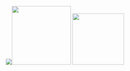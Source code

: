 <div align="center">
  <img src="https://cdn3.emoji.gg/emojis/7135-gawrgura-gun-animated.gif"><img src="https://cdnb.artstation.com/p/assets/images/images/005/518/385/original/craig-mullins-zombie-boss-03-attack.gif?1491619967" width="160">
  <img src="https://static.vecteezy.com/system/resources/previews/022/636/382/original/disney-logo-disney-icon-transparent-free-png.png" width="140">
</div>
